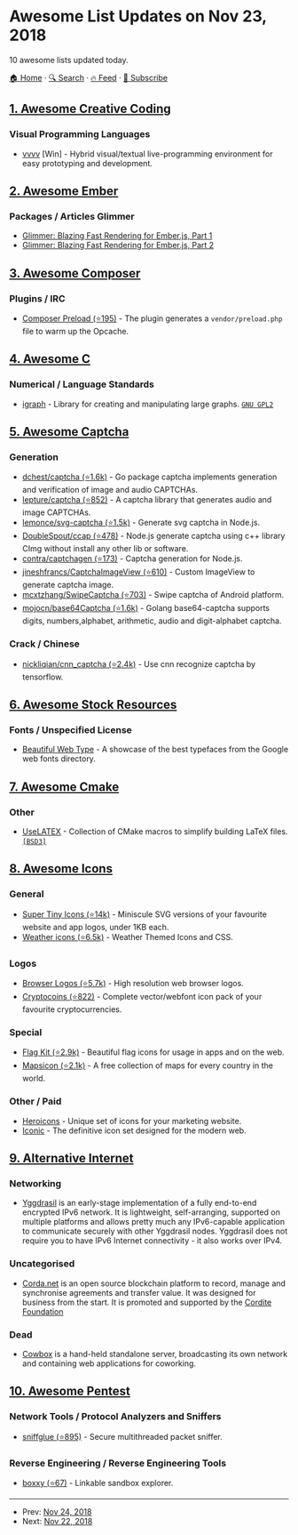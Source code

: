 # Awesome List Updates on Nov 23, 2018

10 awesome lists updated today.

[🏠 Home](/README.md) · [🔍 Search](https://test.trackawesomelist.com/search/) · [🔥 Feed](https://test.trackawesomelist.com/rss.xml) · [📮 Subscribe](https://trackawesomelist.us17.list-manage.com/subscribe?u=d2f0117aa829c83a63ec63c2f&id=36a103854c)



## [1. Awesome Creative Coding](/content/terkelg/awesome-creative-coding/README.md)

### Visual Programming Languages

*   [vvvv](https://vvvv.org/) \[Win] - Hybrid visual/textual live-programming environment for easy prototyping and development.

## [2. Awesome Ember](/content/ember-community-russia/awesome-ember/README.md)

### Packages / Articles Glimmer

*   [Glimmer: Blazing Fast Rendering for Ember.js, Part 1](https://engineering.linkedin.com/blog/2017/03/glimmer--blazing-fast-rendering-for-ember-js--part-1)
*   [Glimmer: Blazing Fast Rendering for Ember.js, Part 2](https://engineering.linkedin.com/blog/2017/06/glimmer--blazing-fast-rendering-for-ember-js--part-2)

## [3. Awesome Composer](/content/jakoch/awesome-composer/README.md)

### Plugins / IRC

*   [Composer Preload (⭐195)](https://github.com/Ayesh/Composer-Preload) - The plugin generates a `vendor/preload.php` file to warm up the Opcache.

## [4. Awesome C](/content/inputsh/awesome-c/README.md)

### Numerical / Language Standards

*   [igraph](https://igraph.org/) - Library for creating and manipulating large graphs. [`GNU GPL2`](http://www.gnu.org/licenses/old-licenses/gpl-2.0.html)

## [5. Awesome Captcha](/content/ZYSzys/awesome-captcha/README.md)

### Generation

*   [dchest/captcha (⭐1.6k)](https://github.com/dchest/captcha) - Go package captcha implements generation and verification of image and audio CAPTCHAs.
*   [lepture/captcha (⭐852)](https://github.com/lepture/captcha) - A captcha library that generates audio and image CAPTCHAs.
*   [lemonce/svg-captcha (⭐1.5k)](https://github.com/lemonce/svg-captcha) - Generate svg captcha in Node.js.
*   [DoubleSpout/ccap (⭐478)](https://github.com/DoubleSpout/ccap) - Node.js generate captcha using c++ library CImg without install any other lib or software.
*   [contra/captchagen (⭐173)](https://github.com/contra/captchagen) - Captcha generation for Node.js.
*   [jineshfrancs/CaptchaImageView (⭐610)](https://github.com/jineshfrancs/CaptchaImageView) - Custom ImageView to generate captcha image.
*   [mcxtzhang/SwipeCaptcha (⭐703)](https://github.com/mcxtzhang/SwipeCaptcha) - Swipe captcha of Android platform.
*   [mojocn/base64Captcha (⭐1.6k)](https://github.com/mojocn/base64Captcha) - Golang base64-captcha supports digits, numbers,alphabet, arithmetic, audio and digit-alphabet captcha.

### Crack / Chinese

*   [nickliqian/cnn\_captcha (⭐2.4k)](https://github.com/nickliqian/cnn_captcha) - Use cnn recognize captcha by tensorflow.

## [6. Awesome Stock Resources](/content/neutraltone/awesome-stock-resources/README.md)

### Fonts / Unspecified License

*   [Beautiful Web Type](https://beautifulwebtype.com) - A showcase of the best typefaces from the Google web fonts directory.

## [7. Awesome Cmake](/content/onqtam/awesome-cmake/README.md)

### Other

*   [UseLATEX](https://gitlab.kitware.com/kmorel/UseLATEX) - Collection of CMake macros to simplify building LaTeX files. [`[BSD3]`](https://opensource.org/licenses/BSD-3-Clause)

## [8. Awesome Icons](/content/notlmn/awesome-icons/README.md)

### General

*   [Super Tiny Icons (⭐14k)](https://github.com/edent/SuperTinyIcons#readme) - Miniscule SVG versions of your favourite website and app logos, under 1KB each.
*   [Weather icons (⭐6.5k)](https://github.com/erikflowers/weather-icons#readme) - Weather Themed Icons and CSS.

### Logos

*   [Browser Logos (⭐5.7k)](https://github.com/alrra/browser-logos#readme) - High resolution web browser logos.
*   [Cryptocoins (⭐822)](https://github.com/AllienWorks/cryptocoins#readme) - Complete vector/webfont icon pack of your favourite cryptocurrencies.

### Special

*   [Flag Kit (⭐2.9k)](https://github.com/madebybowtie/FlagKit#readme) - Beautiful flag icons for usage in apps and on the web.
*   [Mapsicon (⭐2.1k)](https://github.com/djaiss/mapsicon#readme) - A free collection of maps for every country in the world.

### Other / Paid

*   [Heroicons](https://www.heroicons.com) - Unique set of icons for your marketing website.
*   [Iconic](https://useiconic.com) - The definitive icon set designed for the modern web.

## [9. Alternative Internet](/content/redecentralize/alternative-internet/README.md)

### Networking

*   [Yggdrasil](https://yggdrasil-network.github.io/) is an early-stage implementation of a fully end-to-end encrypted IPv6 network. It is lightweight, self-arranging, supported on multiple platforms and allows pretty much any IPv6-capable application to communicate securely with other Yggdrasil nodes. Yggdrasil does not require you to have IPv6 Internet connectivity - it also works over IPv4.

### Uncategorised

*   [Corda.net](https://www.corda.net/) is an open source blockchain platform to record, manage and synchronise agreements and transfer value. It was designed for business from the start. It is promoted and supported by the [Cordite Foundation](http://docs.cordite.foundation/en/latest/)

### Dead

*   [Cowbox](http://ideelibre.fr/cowbox/index.php/Main_Page) is a hand-held standalone server, broadcasting its own network and containing web applications for coworking.

## [10. Awesome Pentest](/content/enaqx/awesome-pentest/README.md)

### Network Tools / Protocol Analyzers and Sniffers

*   [sniffglue (⭐895)](https://github.com/kpcyrd/sniffglue) - Secure multithreaded packet sniffer.

### Reverse Engineering / Reverse Engineering Tools

*   [boxxy (⭐67)](https://github.com/kpcyrd/boxxy-rs) - Linkable sandbox explorer.

---

- Prev: [Nov 24, 2018](/content/2018/11/24/README.md)
- Next: [Nov 22, 2018](/content/2018/11/22/README.md)